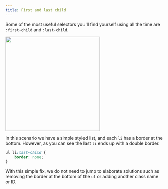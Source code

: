 ```yaml
---
title: First and last child
---
```


Some of the most useful selectors you'll find yourself using all the time are `:first-child` and `:last-child`.

<img width="300" src="../list-with-borders.png" />

In this scenario we have a simple styled list, and each `li` has a border at the bottom. However, as you can see the last `li` ends up with a double border.

~~~css
ul li:last-child {
    border: none;
}
~~~

With this simple fix, we do not need to jump to elaborate solutions such as removing the border at the bottom of the `ul` or adding another class name or ID.
